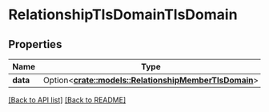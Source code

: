 # RelationshipTlsDomainTlsDomain

## Properties

Name | Type | Description | Notes
------------ | ------------- | ------------- | -------------
**data** | Option<[**crate::models::RelationshipMemberTlsDomain**](RelationshipMemberTlsDomain.md)> |  | 

[[Back to API list]](../README.md#documentation-for-api-endpoints) [[Back to README]](../README.md)



